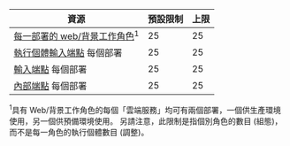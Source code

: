 資源|預設限制|上限
---|---|---
[每一部署的 web/背景工作角色](cloud-services-what-is.md)<sup>1</sup>|25|25
[執行個體輸入端點](http://msdn.microsoft.com/library/gg557552.aspx#InstanceInputEndpoint) 每個部署|25|25
[輸入端點](http://msdn.microsoft.com/library/gg557552.aspx#InputEndpoint) 每個部署|25|25
[內部端點](http://msdn.microsoft.com/library/gg557552.aspx#InternalEndpoint) 每個部署|25|25

<sup>1</sup>具有 Web/背景工作角色的每個「雲端服務」均可有兩個部署，一個供生產環境使用，另一個供預備環境使用。 另請注意，此限制是指個別角色的數目 (組態)，而不是每一角色的執行個體數目 (調整)。

